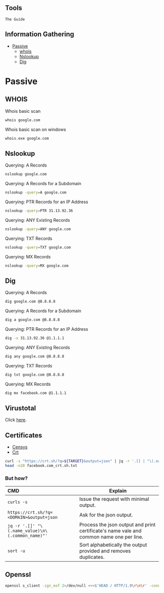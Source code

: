 ## Tools
`The Guide`

## Information Gathering
- [Passive](#)
  - [whois](#WHOIS)
  - [Nslookup](#Nslookup)
  - [Dig](#Dig)

# Passive

## WHOIS
Whois basic scan
```bash
whois google.com
```
Whois basic scan on windows
```bash
whois.exe google.com
```

## Nslookup

Querying: A Records
```bash
nslookup google.com
```

Querying: A Records for a Subdomain
```bash
nslookup -query=A google.com
```

Querying: PTR Records for an IP Address
```bash
nslookup -query=PTR 31.13.92.36
```

Querying: ANY Existing Records
```bash
nslookup -query=ANY google.com
```

Querying: TXT Records
```bash
nslookup -query=TXT google.com
```

Querying: MX Records
```bash
nslookup -query=MX google.com
```

## Dig

Querying: A Records
```bash
dig google.com @8.8.8.8
```

Querying: A Records for a Subdomain 
```bash
dig a google.com @8.8.8.8
```

Querying: PTR Records for an IP Address
```bash
dig -x 31.13.92.36 @1.1.1.1
```

Querying: ANY Existing Records
```bash
dig any google.com @8.8.8.8
```

Querying: TXT Records
```bash
dig txt google.com @8.8.8.8
```

Querying: MX Records
```bash
dig mx facebook.com @1.1.1.1
```

## Virustotal
Click [here](https://www.virustotal.com/gui/home/upload).

## Certificates
- [Censys](https://search.censys.io/)
- [Crt](https://crt.sh/)
```bash
curl -s "https://crt.sh/?q=${TARGET}&output=json" | jq -r '.[] | "\(.name_value)\n\(.common_name)"' | sort -u > "${TARGET}_crt.sh.txt"
head -n20 facebook.com_crt.sh.txt
```
### But how?
| CMD | Explain |
|:----|---------|
| `curls -s` | Issue the request with minimal output. |
| `https://crt.sh/?q=<DOMAIN>&output=json` | Ask for the json output. |
| `jq -r '.[]' "\(.name_value)\n\(.common_name)"'` | Process the json output and print certificate's name vale and common name one per line.|
| `sort -u` | Sort alphabetically the output provided and removes duplicates.|

## Openssl
```bash
openssl s_client -ign_eof 2>/dev/null <<<$'HEAD / HTTP/1.0\r\n\r' -connect "${TARGET}:${PORT}" | openssl x509 -noout -text -in - | grep 'DNS' | sed -e 's|DNS:|\n|g' -e 's|^\*.*||g' | tr -d ',' | sort -u*.facebook.com
```